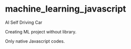 # machine_learning_javascript

AI Self Driving Car

Creating ML project without library.

Only native Javascript codes.
